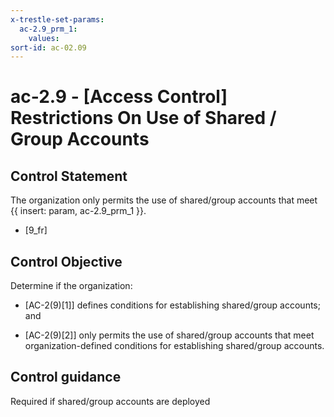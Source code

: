 ```yaml
---
x-trestle-set-params:
  ac-2.9_prm_1:
    values:
sort-id: ac-02.09
---
```


# ac-2.9 - \[Access Control\] Restrictions On Use of Shared / Group Accounts

## Control Statement

The organization only permits the use of shared/group accounts that meet {{ insert: param, ac-2.9_prm_1 }}.

- \[9_fr\]

## Control Objective

Determine if the organization:

- \[AC-2(9)[1]\] defines conditions for establishing shared/group accounts; and

- \[AC-2(9)[2]\] only permits the use of shared/group accounts that meet organization-defined conditions for establishing shared/group accounts.

## Control guidance

Required if shared/group accounts are deployed
